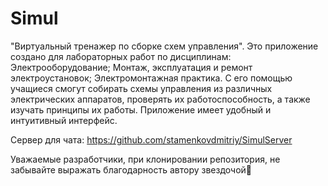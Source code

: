 # Simul

"Виртуальный тренажер по сборке схем управления". Это приложение создано для лабораторных работ по дисциплинам: Электрооборудование; Монтаж, эксплуатация и ремонт электроустановок; Электромонтажная практика. С его помощью учащиеся смогут собирать схемы управления из различных электрических аппаратов, проверять их работоспособность, а также изучать принципы их работы. Приложение имеет удобный и интуитивный интерфейс.


Сервер для чата: https://github.com/stamenkovdmitriy/SimulServer


Уважаемые разработчики, при клонировании репозитория, не забывайте выражать благодарность автору звездочой🙏

